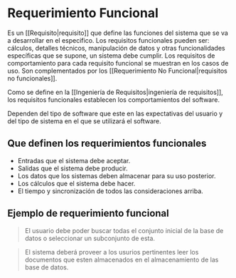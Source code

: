 # Requerimiento Funcional
Es un [[Requisito|requisito]] que define las funciones del sistema que se va a desarrollar en el especifico. Los requisitos funcionales pueden ser: cálculos, detalles técnicos, manipulación de datos y otras funcionalidades específicas que se supone, un sistema debe cumplir. Los requisitos de comportamiento para cada requisito funcional se muestran en los casos de uso. Son complementados por los [[Requerimiento No Funcional|requisitos no funcionales]].

Como se define en la [[Ingeniería de Requisitos|ingeniería de requisitos]], los requisitos funcionales establecen los comportamientos del software.

Dependen del tipo de software que este en las expectativas del usuario y del tipo de sistema en el que se utilizará el software.

## Que definen los requerimientos funcionales
- Entradas que el sistema debe aceptar.
- Salidas que el sistema debe producir.
- Los datos que los sistemas deben almacenar para su uso posterior.
- Los cálculos que el sistema debe hacer.
- El tiempo y sincronización de todos las consideraciones arriba.

## Ejemplo de requerimiento funcional
>El usuario debe poder buscar todas el conjunto inicial de la base de datos o seleccionar un subconjunto de esta.

>El sistema deberá proveer a los usurios pertinentes leer los documentos que esten almacenados en el almacenamiento de las base de datos.
